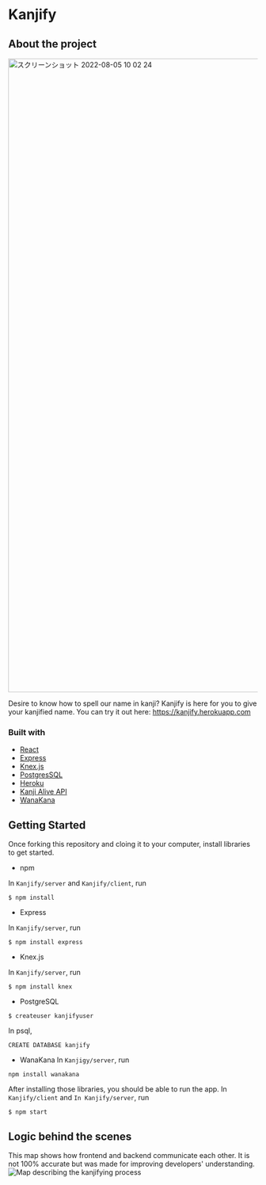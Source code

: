 # Kanjify
## About the project
<img width="1280" alt="スクリーンショット 2022-08-05 10 02 24" src="https://user-images.githubusercontent.com/90857923/182979879-f386406e-e7e5-4734-a76c-4656859b9291.png">

Desire to know how to spell our name in kanji? 
Kanjify is here for you to give your kanjified name.
You can try it out here: https://kanjify.herokuapp.com

### Built with
* [React](https://reactjs.org/)
* [Express](https://expressjs.com/)
* [Knex.js](http://knexjs.org/)
* [PostgresSQL](https://www.postgresql.org/)
* [Heroku](https://www.heroku.com/)
* [Kanji Alive API](https://app.kanjialive.com/api/docs)
* [WanaKana](https://github.com/WaniKani/WanaKana)

## Getting Started
Once forking this repository and cloing it to your computer, install libraries to get started.
- npm

In `Kanjify/server` and `Kanjify/client`, run
```shell
$ npm install
```

- Express

In `Kanjify/server`, run
```shell
$ npm install express
```

- Knex.js

In `Kanjify/server`, run
```shell
$ npm install knex
```

- PostgreSQL
```shell
$ createuser kanjifyuser
```
In psql,
```
CREATE DATABASE kanjify
```

- WanaKana
In `Kanjigy/server`, run
```shell
npm install wanakana
```

After installing those libraries, you should be able to run the app.
In `Kanjify/client` and `In Kanjify/server`, run
```shell
$ npm start
```

## Logic behind the scenes
This map shows how frontend and backend communicate each other. It is not 100% accurate but was made for improving developers' understanding.
![Map describing the kanjifying process](https://user-images.githubusercontent.com/90857923/182984379-71b84db5-31c3-4c62-8c94-cb71d4ce338f.jpg)

